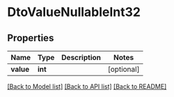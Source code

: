# DtoValueNullableInt32

## Properties
Name | Type | Description | Notes
------------ | ------------- | ------------- | -------------
**value** | **int** |  | [optional] 

[[Back to Model list]](../README.md#documentation-for-models) [[Back to API list]](../README.md#documentation-for-api-endpoints) [[Back to README]](../README.md)


